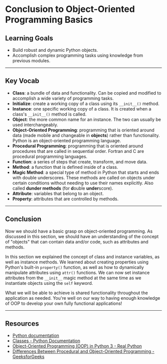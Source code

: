 # Conclusion to Object-Oriented Programming Basics

## Learning Goals

- Build robust and dynamic Python objects.
- Accomplish complex programming tasks using knowledge from previous modules.

***

## Key Vocab

- **Class**: a bundle of data and functionality. Can be copied and modified to
accomplish a wide variety of programming tasks.
- **Initialize**: create a working copy of a class using its `__init__()`
method.
- **Instance**: one specific working copy of a class. It is created when a
class's `__init__()` method is called.
- **Object**: the more common name for an instance. The two can usually be used
interchangeably.
- **Object-Oriented Programming**: programming that is oriented around data
(made mobile and changeable in **objects**) rather than functionality. Python
is an object-oriented programming language.
- **Procedural Programming**: programming that is oriented around procedures
that are called in sequential order. Fortran and C are procedural programming
languages.
- **Function**: a series of steps that create, transform, and move data.
- **Method**: a function that is defined inside of a class.
- **Magic Method**: a special type of method in Python that starts and ends
with double underscores. These methods are called on objects under certain
conditions without needing to use their names explicitly. Also called **dunder
methods** (for **d**ouble **under**score).
- **Attribute**: variables that belong to an object.
- **Property**: attributes that are controlled by methods.

***

## Conclusion

Now we should have a basic grasp on object-oriented programming. As discussed
in this section, we should have an understanding of the concept of "objects"
that can contain data and/or code, such as attributes and methods.

In this section we explained the concept of class and instance variables, as
well as instance methods. We learned about creating properties using Python's
built-in `property()` function, as well as how to dynamically manipulate
attributes using `attr()` functions. We can now set instance attributes from
the `__init__` magic method at the same time as we instantiate objects using
the `self` keyword.

What we will be able to achieve is shared functionality throughout the
application as needed. You're well on our way to having enough knowledge of OOP
to develop your own fully functional applications!

***

## Resources

- [Python documentation][python docs]
- [Classes - Python Documentation](https://docs.python.org/3/tutorial/classes.html)
- [Object-Oriented Programming (OOP) in Python 3 - Real Python](https://realpython.com/python3-object-oriented-programming/)
- [Differences Between Procedural and Object-Oriented Programming - GeeksforGeeks](https://www.geeksforgeeks.org/differences-between-procedural-and-object-oriented-programming/#:~:text=Object%2Doriented%20programming%20is%20based,the%20concept%20of%20procedure%20abstraction.)

[python docs]: https://docs.python.org/3/
